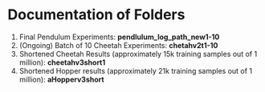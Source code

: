 # Documentation of Folders
1. Final Pendulum Experiments: __pendlulum_log_path_new1-10__
2. (Ongoing) Batch of 10 Cheetah Experiments: __chetahv2t1-10__
3. Shortened Cheetah Results (approximately 15k training samples out of 1 million): __cheetahv3short1__
4. Shortened Hopper results (approximately 21k training samples out of 1 million): __aHopperv3short__
